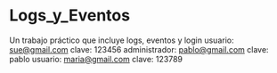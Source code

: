 # Logs_y_Eventos
Un trabajo práctico que incluye logs, eventos y login
usuario: sue@gmail.com              clave: 123456
administrador: pablo@gmail.com      clave: pablo
usuario: maria@gmail.com            clave: 123789
